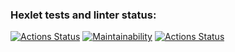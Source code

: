 ### Hexlet tests and linter status:

[![Actions Status](https://github.com/5ivecms/frontend-project-lvl1/workflows/hexlet-check/badge.svg)](https://github.com/5ivecms/frontend-project-lvl1/actions)
[![Maintainability](https://api.codeclimate.com/v1/badges/a99a88d28ad37a79dbf6/maintainability)](https://codeclimate.com/github/codeclimate/codeclimate/maintainability)
[![Actions Status](https://github.com/5ivecms/frontend-project-lvl1/workflows/eslint/badge.svg)](https://github.com/5ivecms/frontend-project-lvl1/actions)
